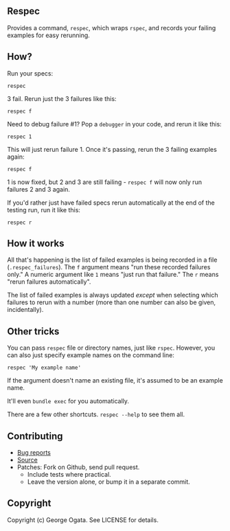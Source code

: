 ## Respec

Provides a command, `respec`, which wraps `rspec`, and records your
failing examples for easy rerunning.

## How?

Run your specs:

    respec

3 fail. Rerun just the 3 failures like this:

    respec f

Need to debug failure #1? Pop a `debugger` in your code, and rerun it
like this:

    respec 1

This will just rerun failure 1. Once it's passing, rerun the 3 failing
examples again:

    respec f

1 is now fixed, but 2 and 3 are still failing - `respec f` will now
only run failures 2 and 3 again.

If you'd rather just have failed specs rerun automatically at the end 
of the testing run, run it like this:

    respec r

## How it works

All that's happening is the list of failed examples is being recorded
in a file (`.respec_failures`). The `f` argument means "run these
recorded failures only." A numeric argument like `1` means "just run
that failure."  The `r` means "rerun failures automatically".

The list of failed examples is always updated _except_ when selecting
which failures to rerun with a number (more than one number can also
be given, incidentally).

## Other tricks

You can pass `respec` file or directory names, just like
`rspec`. However, you can also just specify example names on the
command line:

    respec 'My example name'

If the argument doesn't name an existing file, it's assumed to be an
example name.

It'll even `bundle exec` for you automatically.

There are a few other shortcuts. `respec --help` to see them all.

## Contributing

 * [Bug reports](https://github.com/oggy/respec/issues)
 * [Source](https://github.com/oggy/respec)
 * Patches: Fork on Github, send pull request.
   * Include tests where practical.
   * Leave the version alone, or bump it in a separate commit.

## Copyright

Copyright (c) George Ogata. See LICENSE for details.

